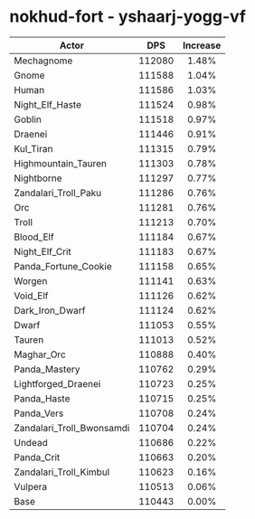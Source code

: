 # nokhud-fort - yshaarj-yogg-vf
| Actor | DPS | Increase |
|---|:---:|:---:|
|Mechagnome|112080|1.48%|
|Gnome|111588|1.04%|
|Human|111586|1.03%|
|Night_Elf_Haste|111524|0.98%|
|Goblin|111518|0.97%|
|Draenei|111446|0.91%|
|Kul_Tiran|111315|0.79%|
|Highmountain_Tauren|111303|0.78%|
|Nightborne|111297|0.77%|
|Zandalari_Troll_Paku|111286|0.76%|
|Orc|111281|0.76%|
|Troll|111213|0.70%|
|Blood_Elf|111184|0.67%|
|Night_Elf_Crit|111183|0.67%|
|Panda_Fortune_Cookie|111158|0.65%|
|Worgen|111141|0.63%|
|Void_Elf|111126|0.62%|
|Dark_Iron_Dwarf|111124|0.62%|
|Dwarf|111053|0.55%|
|Tauren|111013|0.52%|
|Maghar_Orc|110888|0.40%|
|Panda_Mastery|110762|0.29%|
|Lightforged_Draenei|110723|0.25%|
|Panda_Haste|110715|0.25%|
|Panda_Vers|110708|0.24%|
|Zandalari_Troll_Bwonsamdi|110704|0.24%|
|Undead|110686|0.22%|
|Panda_Crit|110663|0.20%|
|Zandalari_Troll_Kimbul|110623|0.16%|
|Vulpera|110513|0.06%|
|Base|110443|0.00%|
